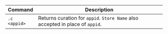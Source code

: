 | Command | Description |
| ------------- | ------------- |
| `.c <appid>` | Returns curation for `appid`. `Store Name` also accepted in place of `appid`. |
